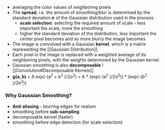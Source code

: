 - averaging the color values of neighboring pixels
- The **spread**, i.e. the amount of smoothing/blur is determined by the standard deviation **σ** of the Gaussian distribution used in the process. 
	- **scale selection**: selecting the required amount of scale - less important the scale, more the smoothing
	- higher the standard deviation of the distribution, less important the center pixel becomes and so more blurry the image becomes
- The image is convolved with a Gaussian **kernel**, which is a matrix representing the [[Gaussian Distribution]].
- Each pixel in the image is replaced with a weighted average of its neighboring pixels, with the weights determined by the Gaussian kernel.
- Gaussian smoothing is also **decomposable**
 ![[Convolution#Decomposable Kernels]]
- **g(a, b)** = A exp(-(a<sup>2</sup> + b<sup>2</sup> )/2σ<sup>2</sup>) = A * (exp(-(a<sup>2</sup> )/2σ<sup>2</sup>)) * (exp(-(b<sup>2</sup> )/2σ<sup>2</sup>)) 

### Why Gaussian Smoothing?
- **Anti aliasing** - blurring edges for realism
- smoothing before **sub-sampling**
- decomposable kernel (faster)
- smoothing before edge detection (for scale selection)